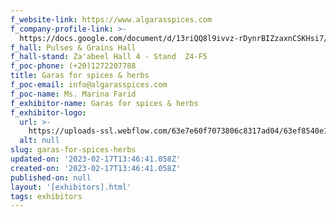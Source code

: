 ```yaml
---
f_website-link: https://www.algarasspices.com
f_company-profile-link: >-
  https://docs.google.com/document/d/13riQQ8l9ivvz-rDynrBIZzaxnCSKHsi7/edit?usp=share_link&ouid=111844397792848099856&rtpof=true&sd=true
f_hall: Pulses & Grains Hall
f_hall-stand: Za'abeel Hall 4 - Stand  Z4-F5
f_poc-phone: (+20)1272207788
title: Garas for spices & herbs
f_poc-email: info@algarasspices.com
f_poc-name: Ms. Marina Farid
f_exhibitor-name: Garas for spices & herbs
f_exhibitor-logo:
  url: >-
    https://uploads-ssl.webflow.com/63e7e60f7073806c8317ad04/63ef8540e1b8cf4dfa68125c_MjAxOA.png
  alt: null
slug: garas-for-spices-herbs
updated-on: '2023-02-17T13:46:41.058Z'
created-on: '2023-02-17T13:46:41.058Z'
published-on: null
layout: '[exhibitors].html'
tags: exhibitors
---
```



